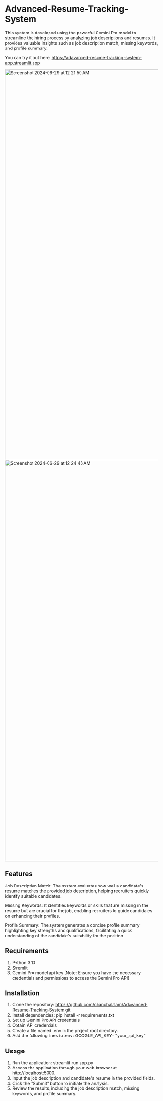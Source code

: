 # Advanced-Resume-Tracking-System

This system is developed using the powerful Gemini Pro model to streamline the hiring process by analyzing job descriptions and resumes. It provides valuable insights such as job description match, missing keywords, and profile summary.

You can try it out here: https://adavanced-resume-tracking-system-app.streamlit.app

<img width="1288" alt="Screenshot 2024-06-29 at 12 21 50 AM" src="https://github.com/chanchalalam/Adavanced-Resume-Tracking-System/assets/106960500/cc7f8b1e-7b0d-465b-8874-b52435167889">

<img width="1323" alt="Screenshot 2024-06-29 at 12 24 46 AM" src="https://github.com/chanchalalam/Adavanced-Resume-Tracking-System/assets/106960500/eed57166-ef9c-4a0d-97d6-65072d66eae9">

## Features

Job Description Match: The system evaluates how well a candidate's resume matches the provided job description, helping recruiters quickly identify suitable candidates.

Missing Keywords: It identifies keywords or skills that are missing in the resume but are crucial for the job, enabling recruiters to guide candidates on enhancing their profiles.

Profile Summary: The system generates a concise profile summary highlighting key strengths and qualifications, facilitating a quick understanding of the candidate's suitability for the position.

## Requirements

1. Python 3.10
2. Stremlit
3. Gemini Pro model api key (Note: Ensure you have the necessary credentials and permissions to access the Gemini Pro API)

## Installation

1. Clone the repository: https://github.com/chanchalalam/Adavanced-Resume-Tracking-System.git
2. Install dependencies: pip install -r requirements.txt
3. Set up Gemini Pro API credentials
4. Obtain API credentials
5. Create a file named .env in the project root directory.
6. Add the following lines to .env: GOOGLE_API_KEY= "your_api_key"

   
## Usage

1. Run the application: streamlit run app.py
2. Access the application through your web browser at http://localhost:5000.
3. Input the job description and candidate's resume in the provided fields.
4. Click the "Submit" button to initiate the analysis.
5. Review the results, including the job description match, missing keywords, and profile summary.

